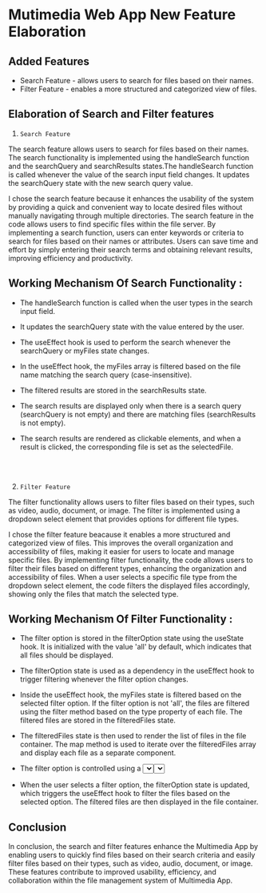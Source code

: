 # Mutimedia Web App New Feature Elaboration

## Added Features

- Search Feature - allows users to search for files based on their names. 
- Filter Feature - enables a more structured and categorized view of files.

## Elaboration of Search and Filter features

1. `Search Feature`

The search feature allows users to search for files based on their names. The search functionality is implemented using the handleSearch function and the searchQuery and searchResults states.The handleSearch function is called whenever the value of the search input field changes. It updates the searchQuery state with the new search query value.

I chose the search feature because it enhances the usability of the system by providing a quick and convenient way to locate desired files without manually navigating through multiple directories. The search feature in the code allows users to find specific files within the file server. By implementing a search function, users can enter keywords or criteria to search for files based on their names or attributes. Users can save time and effort by simply entering their search terms and obtaining relevant results, improving efficiency and productivity.

## Working Mechanism Of Search Functionality :
- The handleSearch function is called when the user types in the search input field.

- It updates the searchQuery state with the value entered by the user.

- The useEffect hook is used to perform the search whenever the searchQuery or myFiles state changes.

- In the useEffect hook, the myFiles array is filtered based on the file name matching the search query (case-insensitive).

- The filtered results are stored in the searchResults state.

- The search results are displayed only when there is a search query (searchQuery is not empty) and there are matching files (searchResults is not empty).

- The search results are rendered as clickable elements, and when a result is clicked, the corresponding file is set as the selectedFile.

<br> <br>

2. `Filter Feature`

The filter functionality allows users to filter files based on their types, such as video, audio, document, or image. The filter is implemented using a dropdown select element that provides options for different file types.

I chose the filter feature beacause it enables a more structured and categorized view of files. This improves the overall organization and accessibility of files, making it easier for users to locate and manage specific files. By implementing filter functionality, the code allows users to filter their files based on different types, enhancing the organization and accessibility of files. When a user selects a specific file type from the dropdown select element, the code filters the displayed files accordingly, showing only the files that match the selected type.

## Working Mechanism Of Filter Functionality :
- The filter option is stored in the filterOption state using the useState hook. It is initialized with the value 'all' by default, which indicates that all files should be displayed.

- The filterOption state is used as a dependency in the useEffect hook to trigger filtering whenever the filter option changes.

- Inside the useEffect hook, the myFiles state is filtered based on the selected filter option. If the filter option is not 'all', the files are filtered using the filter method based on the type property of each file. The filtered files are stored in the filteredFiles state.

- The filteredFiles state is then used to render the list of files in the file container. The map method is used to iterate over the filteredFiles array and display each file as a separate component.

- The filter option is controlled using a <select> element in the UI. The value attribute of the <select> element is bound to the filterOption state, and the onChange event is used to update the filterOption state whenever the user selects a different filter option.

- When the user selects a filter option, the filterOption state is updated, which triggers the useEffect hook to filter the files based on the selected option. The filtered files are then displayed in the file container.

## Conclusion
In conclusion, the search and filter features enhance the Multimedia App by enabling users to quickly find files based on their search criteria and easily filter files based on their types, such as video, audio, document, or image. These features contribute to improved usability, efficiency, and collaboration within the file management system of Multimedia App.